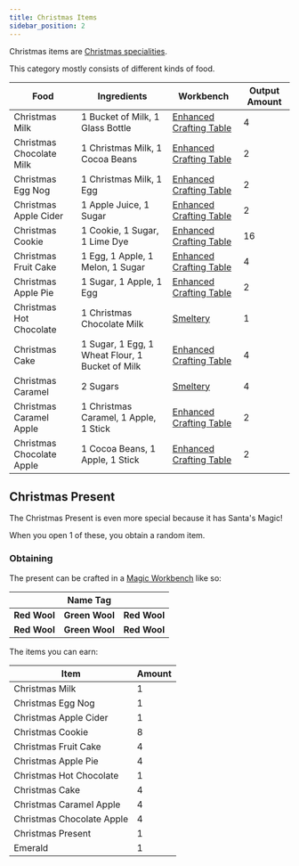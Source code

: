 ```yaml
---
title: Christmas Items
sidebar_position: 2
---
```


Christmas items are [Christmas specialities](Christmas-Seasonal-Category).

This category mostly consists of different kinds of food.

| Food                      | Ingredients                                     | Workbench                                          | Output Amount |
| ------------------------- | ----------------------------------------------- | -------------------------------------------------- | ------------- |
| Christmas Milk            | 1 Bucket of Milk, 1 Glass Bottle                | [Enhanced Crafting Table](Enhanced-Crafting-Table) | 4             |
| Christmas Chocolate Milk  | 1 Christmas Milk, 1 Cocoa Beans                 | [Enhanced Crafting Table](Enhanced-Crafting-Table) | 2             |
| Christmas Egg Nog         | 1 Christmas Milk, 1 Egg                         | [Enhanced Crafting Table](Enhanced-Crafting-Table) | 2             |
| Christmas Apple Cider     | 1 Apple Juice, 1 Sugar                          | [Enhanced Crafting Table](Enhanced-Crafting-Table) | 2             |
| Christmas Cookie          | 1 Cookie, 1 Sugar, 1 Lime Dye                   | [Enhanced Crafting Table](Enhanced-Crafting-Table) | 16            |
| Christmas Fruit Cake      | 1 Egg, 1 Apple, 1 Melon, 1 Sugar                | [Enhanced Crafting Table](Enhanced-Crafting-Table) | 4             |
| Christmas Apple Pie       | 1 Sugar, 1 Apple, 1 Egg                         | [Enhanced Crafting Table](Enhanced-Crafting-Table) | 2             |
| Christmas Hot Chocolate   | 1 Christmas Chocolate Milk                      | [Smeltery](Smeltery)                               | 1             |
| Christmas Cake            | 1 Sugar, 1 Egg, 1 Wheat Flour, 1 Bucket of Milk | [Enhanced Crafting Table](Enhanced-Crafting-Table) | 4             |
| Christmas Caramel         | 2 Sugars                                        | [Smeltery](Smeltery)                               | 4             |
| Christmas Caramel Apple   | 1 Christmas Caramel, 1 Apple, 1 Stick           | [Enhanced Crafting Table](Enhanced-Crafting-Table) | 2             |
| Christmas Chocolate Apple | 1 Cocoa Beans, 1 Apple, 1 Stick                 | [Enhanced Crafting Table](Enhanced-Crafting-Table) | 2             |

## Christmas Present

The Christmas Present is even more special because it has Santa's Magic!

When you open 1 of these, you obtain a random item.

### Obtaining

The present can be crafted in a [Magic Workbench](Magic-Workbench) like so:

|              | Name Tag       |              |
| ------------ | -------------- | ------------ |
| **Red Wool** | **Green Wool** | **Red Wool** |
| **Red Wool** | **Green Wool** | **Red Wool** |

The items you can earn:

| Item                      | Amount |
| ------------------------- | ------ |
| Christmas Milk            | 1      |
| Christmas Egg Nog         | 1      |
| Christmas Apple Cider     | 1      |
| Christmas Cookie          | 8      |
| Christmas Fruit Cake      | 4      |
| Christmas Apple Pie       | 4      |
| Christmas Hot Chocolate   | 1      |
| Christmas Cake            | 4      |
| Christmas Caramel Apple   | 4      |
| Christmas Chocolate Apple | 4      |
| Christmas Present         | 1      |
| Emerald                   | 1      |
